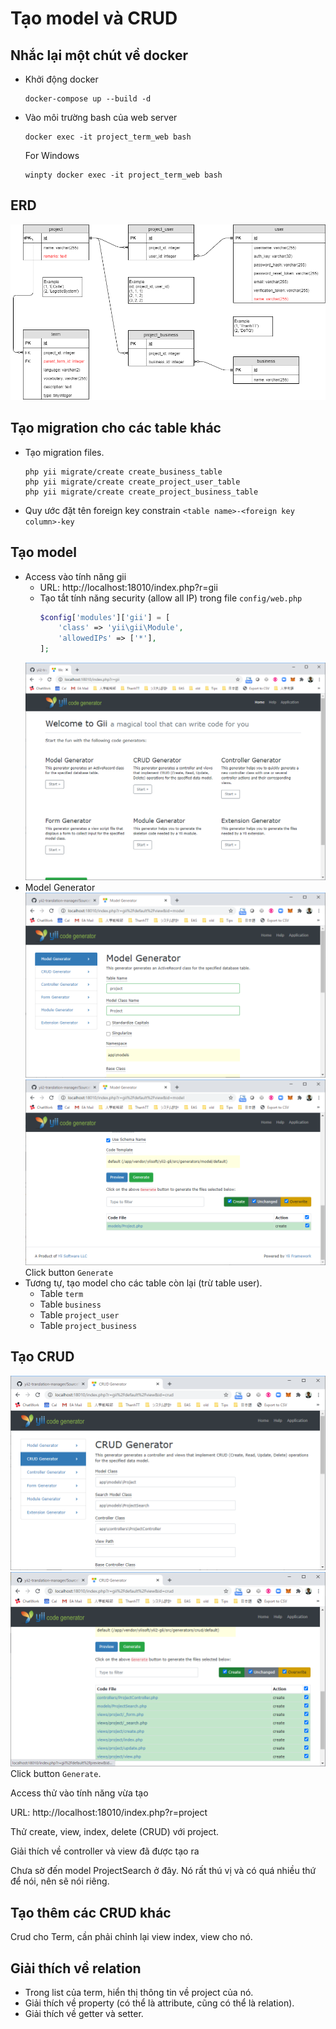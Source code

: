 # Tạo model và CRUD

## Nhắc lại một chút về docker

* Khởi động docker
  ```shell
  docker-compose up --build -d
  ```
* Vào môi trường bash của web server
    ```shell
    docker exec -it project_term_web bash
    ```
    For Windows
    ```shell
    winpty docker exec -it project_term_web bash
    ```

## ERD

![ERD](material/erd.png)

## Tạo migration cho các table khác

* Tạo migration files.
    ```shell
    php yii migrate/create create_business_table
    php yii migrate/create create_project_user_table
    php yii migrate/create create_project_business_table
    ```
* Quy ước đặt tên foreign key constrain
    `<table name>-<foreign key column>-key`

## Tạo model

* Access vào tính năng gii
  * URL: http://localhost:18010/index.php?r=gii
  * Tạo tắt tính năng security (allow all IP) trong file `config/web.php`
    ```php
    $config['modules']['gii'] = [
        'class' => 'yii\gii\Module',
        'allowedIPs' => ['*'],
    ];
    ```
  ![Gii top](material/gii.top.png)
* Model Generator
  ![Project](material/gii.model.project.top.png)
  ![Project](material/gii.model.project.bottom.png)
  Click button `Generate`
* Tương tự, tạo model cho các table còn lại (trừ table user).
  * Table `term`
  * Table `business`
  * Table `project_user`
  * Table `project_business`

## Tạo CRUD

![Project](material/gii.crud.project.top.png)
![Project](material/gii.crud.project.bottom.png)
Click button `Generate`.

Access thử vào tính năng vừa tạo

URL: http://localhost:18010/index.php?r=project

Thử create, view, index, delete (CRUD) với project.

Giải thích về controller và view đã được tạo ra

Chưa sờ đến model ProjectSearch ở đây. Nó rất thú vị và có quá nhiều thứ để nói, nên sẽ nói riêng.

## Tạo thêm các CRUD khác

Crud cho Term, cần phải chỉnh lại view index, view cho nó.

## Giải  thích về relation

* Trong list của term, hiển thị thông tin về project của nó.
* Giải thích về property (có thể là attribute, cũng có thể là relation).
* Giải thích về getter và setter.